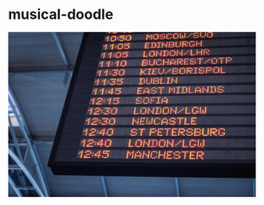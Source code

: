 # musical-doodle

![test img](https://raw.githubusercontent.com/bartekmo/musical-doodle/2dec57de6fb419477be3d5c4315b98821894d5ad/img.png)
